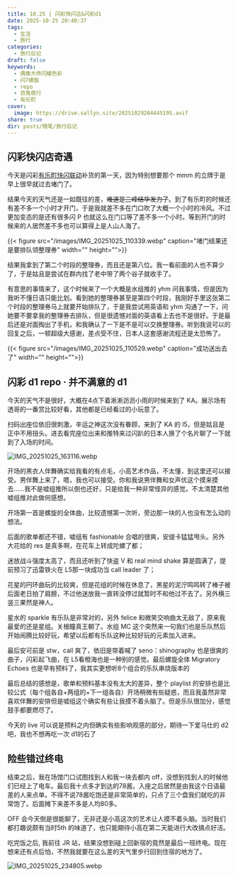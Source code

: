 ```yaml
---
title: 10.25 | 闪彩快闪店&闪彩d1
date: 2025-10-25 20:40:37
tags:
  - 生活
  - 旅行
categories:
  - 旅行后记
draft: false
keywords:
  - 偶像大师闪耀色彩
  - 闪7螺旋
  - repo
  - 百鬼夜行
  - 有乐町
cover:
  image: https://drive.sallyn.site/20251029204445195.avif
share: true
dir: posts/随笔/旅行后记
---
```


## 闪彩快闪店奇遇

今天是闪彩[有乐町快闪联动](https://idolmaster-official.jp/news/01_17013)补货的第一天，因为特别想要那个 mmm 的立牌于是早上很早就过去堵门了。

结果今天的天气还是一如既往的差，~~难道是三峰结华发力了~~。到了有乐町的时候还有差不多一个小时才开门，于是我就差不多在门口吹了大概一个小时的冷风。不过更加变态的是还有很多闪 P 也就这么在门口等了差不多一个小时。等到开门的时候来的人居然差不多也可以算得上是人山人海了。

{{< figure src="/images/IMG_20251025_110339.webp" caption="堵门结果还是要排队领整理券" width="" height="">}}

结果我拿到了第二个时段的整理券，而且还是第八位。我一看前面的人也不算少了，于是姑且是尝试在群内找了老中带了两个谷子就收手了。

有意思的事情来了，这个时候来了一个大概是水组推的 yhm 问我事情，但是因为我听不懂日语只能比划。看到她的整理券甚至是第四个时段，我刚好手里这张第二个时段的整理券马上就要开始排队了，于是我尝试用英语和 yhm 沟通了一下，问她要不要拿我的整理券去排队，但是很遗憾对面的英语看上去也不是很好。于是最后还是对面掏出了手机，和我确认了一下是不是可以交换整理券。听到我说可以的回复之后，一顿超级大感谢，差点受不住，日本人这套感谢流程还是太恐怖了。

{{< figure src="/images/IMG_20251025_110529.webp" caption="成功送出去了" width="" height="">}}

## 闪彩 d1 repo · 并不满意的 d1

今天的天气不是很好，大概在4点下着淅淅沥沥小雨的时候来到了 KA。展示场有透哥的一番赏比较好看，其他都是已经看过的小玩意了。

扫码出座位依旧很刺激，辛运之神这次没有眷顾，来到了 KA 的 l5，但是姑且是正中不用扭头。进去看完座位出来和推特来过闪趴的日本人换了个名片聊了一下就到了入场的时间。

![IMG_20251025_163116.webp](/images/img_20251025_163116.webp)

开场的黑衣人伴舞确实给我看的有点毛，小高艺术作品，不太懂，到这里还可以接受。男伴舞上来了，嗯，我也可以接受。你和我说男伴舞和女声优这个摸来摸去……我不是嘘组推所以倒也还好，只是给我一种非常怪异的感觉。不太清楚其他嘘组推对此做何感想。

开场第一首是螺旋的全体曲，比较遗憾第一次听，旁边那一块的人也没有怎么动的想法。

后面的歌单都还不错，嘘组有 fashionable 合唱的很爽，安缇卡猛猛甩头。另外大花给的 res 是真多啊，在花车上转成陀螺了都；

迷放战斗强度太高了，而且还听到了快盗 V 和 real mind shake 算是圆满了，提前预习了迅雷铁火在 L5那一块成功当 call leader 了；

花星的円环曲玩的比较爽，但是花组的时候在休息了，黑星的泥泞鸣鸣转了棒子被后面老日拍了肩膀，不过他迷放我一直转没停过就暂时不和他过不去了。另外横三竖三果然是神人。

星水的 sparkle 有乐队是非常对的，另外 felice 和微笑交响曲太无敌了，原来我最爱的还是星组。关根瞳真王朝了。水组 MC 这个突然来一句我们也是乐队然后开始闹腾比较好玩，希望以后都有乐队这种比较好玩的元素加入进来。

最后安可前是 stw，call 爽了，依旧是带着喊了 seno：shinography 也是很爽的曲子，闪彩起飞曲，在 L5看橙海也是一种别的感觉。最后螺旋全体 Migratory Echoes 也是早有预料了，我其实更想听8个组合的乐队串烧版本的

最后总结的感想是，歌单和预料基本没有太大的差异，整个 playlist 的安排也是比较公式（每个组各自+两组的+下一组各自）开场稍微有些疑惑，而且我虽然非常喜欢伴舞的安排但是嘘组这个确实有些让我摸不着头脑了。但是乐队很加分，感觉鼓手都要燃尽了。

今天的 live 可以说是预料之内但确实有些影响观感的部分，期待一下爱马仕的 d2吧，我也不想再吃一次 d1的石了

## 险些错过终电

结束之后，我在场馆门口试图找到人和我一块去都内 off，没想到找到人的时候他们已经上了电车。最后我十点多才到达的78酱。入座之后居然是由我这个日语最差的人来点单。不得不说78酱吃饱还是非常简单的，只点了三个盘我们就吃的非常饱了。后面摊下来差不多是人均80多。

OFF 会今天倒是很能聊了，无非还是小高这次的艺术让人摸不着头脑。当时我们都打趣说颇有当时5th 的味道了，也只能期待小高在第二天能进行大改搞点好活。

吃完饭之后, 我前往 JR 站，结果没想到碰上回新宿的竟然是最后一班终电。现在想来还有点后怕，不然我就要在这么差的天气里步行回到住宿的地方了。

![IMG_20251025_234805.webp](/images/img_20251025_234805.webp)